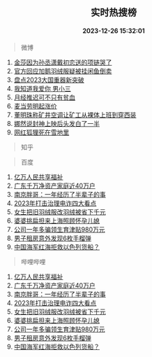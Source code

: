 <div align="center"><h2>实时热搜榜</h2><h4>2023-12-26 15:32:01</h4></div>

> 微博  

1. [金莎因为孙丞潇戴初恋送的项链哭了](https://s.weibo.com/weibo?q=%23%E9%87%91%E8%8E%8E%E5%9B%A0%E4%B8%BA%E5%AD%99%E4%B8%9E%E6%BD%87%E6%88%B4%E5%88%9D%E6%81%8B%E9%80%81%E7%9A%84%E9%A1%B9%E9%93%BE%E5%93%AD%E4%BA%86%23&t=31&band_rank=1&Refer=top)<br />
2. [官方回应加鹅羽绒服疑被挂闲鱼倒卖](https://s.weibo.com/weibo?q=%23%E5%AE%98%E6%96%B9%E5%9B%9E%E5%BA%94%E5%8A%A0%E9%B9%85%E7%BE%BD%E7%BB%92%E6%9C%8D%E7%96%91%E8%A2%AB%E6%8C%82%E9%97%B2%E9%B1%BC%E5%80%92%E5%8D%96%23&t=31&band_rank=2&Refer=top)<br />
3. [盘点2023大国重器新突破](https://s.weibo.com/weibo?q=%23%E7%9B%98%E7%82%B92023%E5%A4%A7%E5%9B%BD%E9%87%8D%E5%99%A8%E6%96%B0%E7%AA%81%E7%A0%B4%23&t=31&band_rank=3&Refer=top)<br />
4. [我知道我爱你 男小三](https://s.weibo.com/weibo?q=%E6%88%91%E7%9F%A5%E9%81%93%E6%88%91%E7%88%B1%E4%BD%A0%20%E7%94%B7%E5%B0%8F%E4%B8%89&t=31&band_rank=4&Refer=top)<br />
5. [月经推迟可不只有贫血](https://s.weibo.com/weibo?q=%E6%9C%88%E7%BB%8F%E6%8E%A8%E8%BF%9F%E5%8F%AF%E4%B8%8D%E5%8F%AA%E6%9C%89%E8%B4%AB%E8%A1%80&t=31&band_rank=5&Refer=top)<br />
6. [麦当劳明起涨价](https://s.weibo.com/weibo?q=%23%E9%BA%A6%E5%BD%93%E5%8A%B3%E6%98%8E%E8%B5%B7%E6%B6%A8%E4%BB%B7%23&t=31&band_rank=6&Refer=top)<br />
7. [董明珠称矿井空调让矿工从裸体上班到穿西装](https://s.weibo.com/weibo?q=%23%E8%91%A3%E6%98%8E%E7%8F%A0%E7%A7%B0%E7%9F%BF%E4%BA%95%E7%A9%BA%E8%B0%83%E8%AE%A9%E7%9F%BF%E5%B7%A5%E4%BB%8E%E8%A3%B8%E4%BD%93%E4%B8%8A%E7%8F%AD%E5%88%B0%E7%A9%BF%E8%A5%BF%E8%A3%85%23&t=31&band_rank=7&Refer=top)<br />
8. [娜然说封神上映后头发白了一半](https://s.weibo.com/weibo?q=%23%E5%A8%9C%E7%84%B6%E8%AF%B4%E5%B0%81%E7%A5%9E%E4%B8%8A%E6%98%A0%E5%90%8E%E5%A4%B4%E5%8F%91%E7%99%BD%E4%BA%86%E4%B8%80%E5%8D%8A%23&t=31&band_rank=8&Refer=top)<br />
9. [网红狐狸死在雪地里](https://s.weibo.com/weibo?q=%23%E7%BD%91%E7%BA%A2%E7%8B%90%E7%8B%B8%E6%AD%BB%E5%9C%A8%E9%9B%AA%E5%9C%B0%E9%87%8C%23&t=31&band_rank=9&Refer=top)<br />

> 知乎  


> 百度  

1. [亿万人民共享福祉](https://www.baidu.com/s?wd=%E4%BA%BF%E4%B8%87%E4%BA%BA%E6%B0%91%E5%85%B1%E4%BA%AB%E7%A6%8F%E7%A5%89&sa=fyb_news&rsv_dl=fyb_news)<br />
2. [广东千万净资产家庭近40万户](https://www.baidu.com/s?wd=%E5%B9%BF%E4%B8%9C%E5%8D%83%E4%B8%87%E5%87%80%E8%B5%84%E4%BA%A7%E5%AE%B6%E5%BA%AD%E8%BF%9140%E4%B8%87%E6%88%B7&sa=fyb_news&rsv_dl=fyb_news)<br />
3. [南京胖哥：一年经历了半辈子的事](https://www.baidu.com/s?wd=%E5%8D%97%E4%BA%AC%E8%83%96%E5%93%A5%EF%BC%9A%E4%B8%80%E5%B9%B4%E7%BB%8F%E5%8E%86%E4%BA%86%E5%8D%8A%E8%BE%88%E5%AD%90%E7%9A%84%E4%BA%8B&sa=fyb_news&rsv_dl=fyb_news)<br />
4. [2023年打击治理电诈四大看点](https://www.baidu.com/s?wd=2023%E5%B9%B4%E6%89%93%E5%87%BB%E6%B2%BB%E7%90%86%E7%94%B5%E8%AF%88%E5%9B%9B%E5%A4%A7%E7%9C%8B%E7%82%B9&sa=fyb_news&rsv_dl=fyb_news)<br />
5. [女生把旧羽绒服改羽绒被省下千元](https://www.baidu.com/s?wd=%E5%A5%B3%E7%94%9F%E6%8A%8A%E6%97%A7%E7%BE%BD%E7%BB%92%E6%9C%8D%E6%94%B9%E7%BE%BD%E7%BB%92%E8%A2%AB%E7%9C%81%E4%B8%8B%E5%8D%83%E5%85%83&sa=fyb_news&rsv_dl=fyb_news)<br />
6. [婆婆挑扁担来上海照顾怀孕儿媳](https://www.baidu.com/s?wd=%E5%A9%86%E5%A9%86%E6%8C%91%E6%89%81%E6%8B%85%E6%9D%A5%E4%B8%8A%E6%B5%B7%E7%85%A7%E9%A1%BE%E6%80%80%E5%AD%95%E5%84%BF%E5%AA%B3&sa=fyb_news&rsv_dl=fyb_news)<br />
7. [公司一年多骗领生育津贴980万元](https://www.baidu.com/s?wd=%E5%85%AC%E5%8F%B8%E4%B8%80%E5%B9%B4%E5%A4%9A%E9%AA%97%E9%A2%86%E7%94%9F%E8%82%B2%E6%B4%A5%E8%B4%B4980%E4%B8%87%E5%85%83&sa=fyb_news&rsv_dl=fyb_news)<br />
8. [男子租房意外发现6枚手榴弹](https://www.baidu.com/s?wd=%E7%94%B7%E5%AD%90%E7%A7%9F%E6%88%BF%E6%84%8F%E5%A4%96%E5%8F%91%E7%8E%B06%E6%9E%9A%E6%89%8B%E6%A6%B4%E5%BC%B9&sa=fyb_news&rsv_dl=fyb_news)<br />
9. [中国海军红海拒救以色列货船？](https://www.baidu.com/s?wd=%E4%B8%AD%E5%9B%BD%E6%B5%B7%E5%86%9B%E7%BA%A2%E6%B5%B7%E6%8B%92%E6%95%91%E4%BB%A5%E8%89%B2%E5%88%97%E8%B4%A7%E8%88%B9%EF%BC%9F&sa=fyb_news&rsv_dl=fyb_news)<br />

> 哔哩哔哩  

1. [亿万人民共享福祉](https://www.baidu.com/s?wd=%E4%BA%BF%E4%B8%87%E4%BA%BA%E6%B0%91%E5%85%B1%E4%BA%AB%E7%A6%8F%E7%A5%89&sa=fyb_news&rsv_dl=fyb_news)<br />
2. [广东千万净资产家庭近40万户](https://www.baidu.com/s?wd=%E5%B9%BF%E4%B8%9C%E5%8D%83%E4%B8%87%E5%87%80%E8%B5%84%E4%BA%A7%E5%AE%B6%E5%BA%AD%E8%BF%9140%E4%B8%87%E6%88%B7&sa=fyb_news&rsv_dl=fyb_news)<br />
3. [南京胖哥：一年经历了半辈子的事](https://www.baidu.com/s?wd=%E5%8D%97%E4%BA%AC%E8%83%96%E5%93%A5%EF%BC%9A%E4%B8%80%E5%B9%B4%E7%BB%8F%E5%8E%86%E4%BA%86%E5%8D%8A%E8%BE%88%E5%AD%90%E7%9A%84%E4%BA%8B&sa=fyb_news&rsv_dl=fyb_news)<br />
4. [2023年打击治理电诈四大看点](https://www.baidu.com/s?wd=2023%E5%B9%B4%E6%89%93%E5%87%BB%E6%B2%BB%E7%90%86%E7%94%B5%E8%AF%88%E5%9B%9B%E5%A4%A7%E7%9C%8B%E7%82%B9&sa=fyb_news&rsv_dl=fyb_news)<br />
5. [女生把旧羽绒服改羽绒被省下千元](https://www.baidu.com/s?wd=%E5%A5%B3%E7%94%9F%E6%8A%8A%E6%97%A7%E7%BE%BD%E7%BB%92%E6%9C%8D%E6%94%B9%E7%BE%BD%E7%BB%92%E8%A2%AB%E7%9C%81%E4%B8%8B%E5%8D%83%E5%85%83&sa=fyb_news&rsv_dl=fyb_news)<br />
6. [婆婆挑扁担来上海照顾怀孕儿媳](https://www.baidu.com/s?wd=%E5%A9%86%E5%A9%86%E6%8C%91%E6%89%81%E6%8B%85%E6%9D%A5%E4%B8%8A%E6%B5%B7%E7%85%A7%E9%A1%BE%E6%80%80%E5%AD%95%E5%84%BF%E5%AA%B3&sa=fyb_news&rsv_dl=fyb_news)<br />
7. [公司一年多骗领生育津贴980万元](https://www.baidu.com/s?wd=%E5%85%AC%E5%8F%B8%E4%B8%80%E5%B9%B4%E5%A4%9A%E9%AA%97%E9%A2%86%E7%94%9F%E8%82%B2%E6%B4%A5%E8%B4%B4980%E4%B8%87%E5%85%83&sa=fyb_news&rsv_dl=fyb_news)<br />
8. [男子租房意外发现6枚手榴弹](https://www.baidu.com/s?wd=%E7%94%B7%E5%AD%90%E7%A7%9F%E6%88%BF%E6%84%8F%E5%A4%96%E5%8F%91%E7%8E%B06%E6%9E%9A%E6%89%8B%E6%A6%B4%E5%BC%B9&sa=fyb_news&rsv_dl=fyb_news)<br />
9. [中国海军红海拒救以色列货船？](https://www.baidu.com/s?wd=%E4%B8%AD%E5%9B%BD%E6%B5%B7%E5%86%9B%E7%BA%A2%E6%B5%B7%E6%8B%92%E6%95%91%E4%BB%A5%E8%89%B2%E5%88%97%E8%B4%A7%E8%88%B9%EF%BC%9F&sa=fyb_news&rsv_dl=fyb_news)<br />
